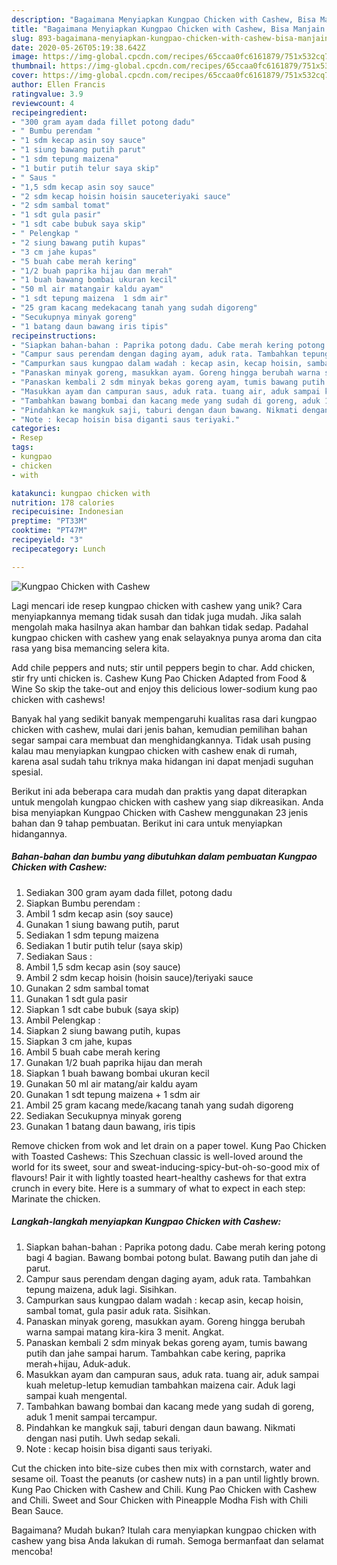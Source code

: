 ```yaml
---
description: "Bagaimana Menyiapkan Kungpao Chicken with Cashew, Bisa Manjain Lidah"
title: "Bagaimana Menyiapkan Kungpao Chicken with Cashew, Bisa Manjain Lidah"
slug: 893-bagaimana-menyiapkan-kungpao-chicken-with-cashew-bisa-manjain-lidah
date: 2020-05-26T05:19:38.642Z
image: https://img-global.cpcdn.com/recipes/65ccaa0fc6161879/751x532cq70/kungpao-chicken-with-cashew-foto-resep-utama.jpg
thumbnail: https://img-global.cpcdn.com/recipes/65ccaa0fc6161879/751x532cq70/kungpao-chicken-with-cashew-foto-resep-utama.jpg
cover: https://img-global.cpcdn.com/recipes/65ccaa0fc6161879/751x532cq70/kungpao-chicken-with-cashew-foto-resep-utama.jpg
author: Ellen Francis
ratingvalue: 3.9
reviewcount: 4
recipeingredient:
- "300 gram ayam dada fillet potong dadu"
- " Bumbu perendam "
- "1 sdm kecap asin soy sauce"
- "1 siung bawang putih parut"
- "1 sdm tepung maizena"
- "1 butir putih telur saya skip"
- " Saus "
- "1,5 sdm kecap asin soy sauce"
- "2 sdm kecap hoisin hoisin sauceteriyaki sauce"
- "2 sdm sambal tomat"
- "1 sdt gula pasir"
- "1 sdt cabe bubuk saya skip"
- " Pelengkap "
- "2 siung bawang putih kupas"
- "3 cm jahe kupas"
- "5 buah cabe merah kering"
- "1/2 buah paprika hijau dan merah"
- "1 buah bawang bombai ukuran kecil"
- "50 ml air matangair kaldu ayam"
- "1 sdt tepung maizena  1 sdm air"
- "25 gram kacang medekacang tanah yang sudah digoreng"
- "Secukupnya minyak goreng"
- "1 batang daun bawang iris tipis"
recipeinstructions:
- "Siapkan bahan-bahan : Paprika potong dadu. Cabe merah kering potong bagi 4 bagian. Bawang bombai potong bulat. Bawang putih dan jahe di parut."
- "Campur saus perendam dengan daging ayam, aduk rata. Tambahkan tepung maizena, aduk lagi. Sisihkan."
- "Campurkan saus kungpao dalam wadah : kecap asin, kecap hoisin, sambal tomat, gula pasir aduk rata. Sisihkan."
- "Panaskan minyak goreng, masukkan ayam. Goreng hingga berubah warna sampai matang kira-kira 3 menit. Angkat."
- "Panaskan kembali 2 sdm minyak bekas goreng ayam, tumis bawang putih dan jahe sampai harum. Tambahkan cabe kering, paprika merah+hijau, Aduk-aduk."
- "Masukkan ayam dan campuran saus, aduk rata. tuang air, aduk sampai kuah meletup-letup kemudian tambahkan maizena cair. Aduk lagi sampai kuah mengental."
- "Tambahkan bawang bombai dan kacang mede yang sudah di goreng, aduk 1 menit sampai tercampur."
- "Pindahkan ke mangkuk saji, taburi dengan daun bawang. Nikmati dengan nasi putih. Uwh sedap sekali."
- "Note : kecap hoisin bisa diganti saus teriyaki."
categories:
- Resep
tags:
- kungpao
- chicken
- with

katakunci: kungpao chicken with 
nutrition: 178 calories
recipecuisine: Indonesian
preptime: "PT33M"
cooktime: "PT47M"
recipeyield: "3"
recipecategory: Lunch

---
```



![Kungpao Chicken with Cashew](https://img-global.cpcdn.com/recipes/65ccaa0fc6161879/751x532cq70/kungpao-chicken-with-cashew-foto-resep-utama.jpg)

Lagi mencari ide resep kungpao chicken with cashew yang unik? Cara menyiapkannya memang tidak susah dan tidak juga mudah. Jika salah mengolah maka hasilnya akan hambar dan bahkan tidak sedap. Padahal kungpao chicken with cashew yang enak selayaknya punya aroma dan cita rasa yang bisa memancing selera kita.

Add chile peppers and nuts; stir until peppers begin to char. Add chicken, stir fry unti chicken is. Cashew Kung Pao Chicken Adapted from Food &amp; Wine So skip the take-out and enjoy this delicious lower-sodium kung pao chicken with cashews!

Banyak hal yang sedikit banyak mempengaruhi kualitas rasa dari kungpao chicken with cashew, mulai dari jenis bahan, kemudian pemilihan bahan segar sampai cara membuat dan menghidangkannya. Tidak usah pusing kalau mau menyiapkan kungpao chicken with cashew enak di rumah, karena asal sudah tahu triknya maka hidangan ini dapat menjadi suguhan spesial.


Berikut ini ada beberapa cara mudah dan praktis yang dapat diterapkan untuk mengolah kungpao chicken with cashew yang siap dikreasikan. Anda bisa menyiapkan Kungpao Chicken with Cashew menggunakan 23 jenis bahan dan 9 tahap pembuatan. Berikut ini cara untuk menyiapkan hidangannya.

<!--inarticleads1-->

##### Bahan-bahan dan bumbu yang dibutuhkan dalam pembuatan Kungpao Chicken with Cashew:

1. Sediakan 300 gram ayam dada fillet, potong dadu
1. Siapkan  Bumbu perendam :
1. Ambil 1 sdm kecap asin (soy sauce)
1. Gunakan 1 siung bawang putih, parut
1. Sediakan 1 sdm tepung maizena
1. Sediakan 1 butir putih telur (saya skip)
1. Sediakan  Saus :
1. Ambil 1,5 sdm kecap asin (soy sauce)
1. Ambil 2 sdm kecap hoisin (hoisin sauce)/teriyaki sauce
1. Gunakan 2 sdm sambal tomat
1. Gunakan 1 sdt gula pasir
1. Siapkan 1 sdt cabe bubuk (saya skip)
1. Ambil  Pelengkap :
1. Siapkan 2 siung bawang putih, kupas
1. Siapkan 3 cm jahe, kupas
1. Ambil 5 buah cabe merah kering
1. Gunakan 1/2 buah paprika hijau dan merah
1. Siapkan 1 buah bawang bombai ukuran kecil
1. Gunakan 50 ml air matang/air kaldu ayam
1. Gunakan 1 sdt tepung maizena + 1 sdm air
1. Ambil 25 gram kacang mede/kacang tanah yang sudah digoreng
1. Sediakan Secukupnya minyak goreng
1. Gunakan 1 batang daun bawang, iris tipis


Remove chicken from wok and let drain on a paper towel. Kung Pao Chicken with Toasted Cashews: This Szechuan classic is well-loved around the world for its sweet, sour and sweat-inducing-spicy-but-oh-so-good mix of flavours! Pair it with lightly toasted heart-healthy cashews for that extra crunch in every bite. Here is a summary of what to expect in each step: Marinate the chicken. 

<!--inarticleads2-->

##### Langkah-langkah menyiapkan Kungpao Chicken with Cashew:

1. Siapkan bahan-bahan : Paprika potong dadu. Cabe merah kering potong bagi 4 bagian. Bawang bombai potong bulat. Bawang putih dan jahe di parut.
1. Campur saus perendam dengan daging ayam, aduk rata. Tambahkan tepung maizena, aduk lagi. Sisihkan.
1. Campurkan saus kungpao dalam wadah : kecap asin, kecap hoisin, sambal tomat, gula pasir aduk rata. Sisihkan.
1. Panaskan minyak goreng, masukkan ayam. Goreng hingga berubah warna sampai matang kira-kira 3 menit. Angkat.
1. Panaskan kembali 2 sdm minyak bekas goreng ayam, tumis bawang putih dan jahe sampai harum. Tambahkan cabe kering, paprika merah+hijau, Aduk-aduk.
1. Masukkan ayam dan campuran saus, aduk rata. tuang air, aduk sampai kuah meletup-letup kemudian tambahkan maizena cair. Aduk lagi sampai kuah mengental.
1. Tambahkan bawang bombai dan kacang mede yang sudah di goreng, aduk 1 menit sampai tercampur.
1. Pindahkan ke mangkuk saji, taburi dengan daun bawang. Nikmati dengan nasi putih. Uwh sedap sekali.
1. Note : kecap hoisin bisa diganti saus teriyaki.


Cut the chicken into bite-size cubes then mix with cornstarch, water and sesame oil. Toast the peanuts (or cashew nuts) in a pan until lightly brown. Kung Pao Chicken with Cashew and Chili. Kung Pao Chicken with Cashew and Chili. Sweet and Sour Chicken with Pineapple Modha Fish with Chili Bean Sauce. 

Bagaimana? Mudah bukan? Itulah cara menyiapkan kungpao chicken with cashew yang bisa Anda lakukan di rumah. Semoga bermanfaat dan selamat mencoba!
